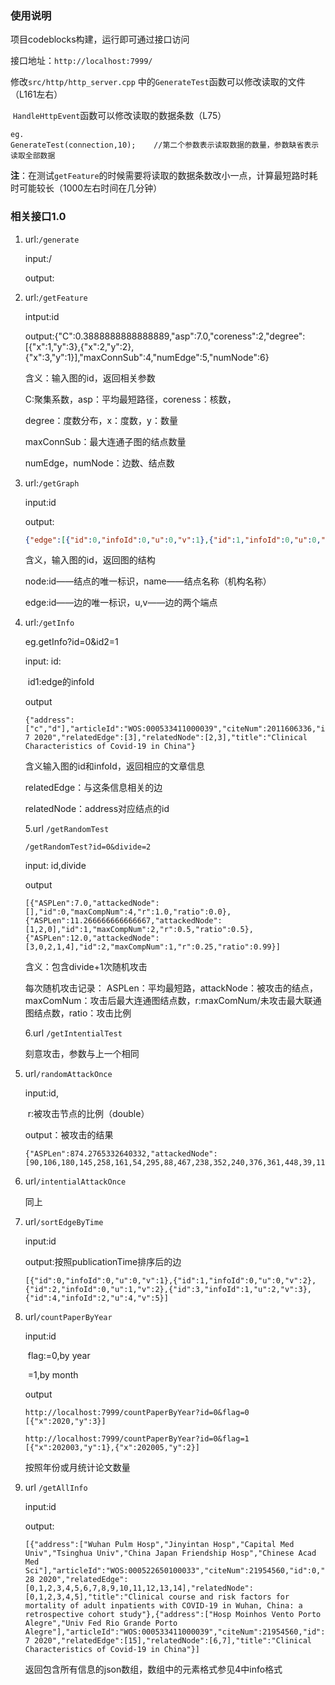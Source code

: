### 使用说明

项目codeblocks构建，运行即可通过接口访问

接口地址：`http://localhost:7999/`

修改`src/http/http_server.cpp` 中的`GenerateTest`函数可以修改读取的文件（L161左右）

​																				`HandleHttpEvent`函数可以修改读取的数据条数（L75）

```
eg.
GenerateTest(connection,10);	//第二个参数表示读取数据的数量，参数缺省表示读取全部数据
```

**注**：在测试`getFeature`的时候需要将读取的数据条数改小一点，计算最短路时耗时可能较长（1000左右时间在几分钟）

### 相关接口1.0

1. url:`/generate`

   input:/

   output:

2. url:`/getFeature`

   intput:id

   output:{"C":0.3888888888888889,"asp":7.0,"coreness":2,"degree":[{"x":1,"y":3},{"x":2,"y":2},{"x":3,"y":1}],"maxConnSub":4,"numEdge":5,"numNode":6}

   含义：输入图的id，返回相关参数

   C:聚集系数，asp：平均最短路径，coreness：核数，

   degree：度数分布，x：度数，y：数量

   maxConnSub：最大连通子图的结点数量

   numEdge，numNode：边数、结点数

3. url:`/getGraph`

   input:id

   output:

   ```json
   {"edge":[{"id":0,"infoId":0,"u":0,"v":1},{"id":1,"infoId":0,"u":0,"v":2},{"id":2,"infoId":0,"u":1,"v":2},{"id":3,"infoId":1,"u":2,"v":3},{"id":4,"infoId":2,"u":4,"v":5}],"node":[{"id":0,"name":"a"},{"id":1,"name":"b"},{"id":2,"name":"c"},{"id":3,"name":"d"},{"id":4,"name":"e"},{"id":5,"name":"f"}]}
   ```

   含义，输入图的id，返回图的结构

   node:id——结点的唯一标识，name——结点名称（机构名称）

   edge:id——边的唯一标识，u,v——边的两个端点

4. url:`/getInfo`

   eg.getInfo?id=0&id2=1

   input: id:

   ​			id1:edge的infoId

   output

   ```
   {"address":["c","d"],"articleId":"WOS:000533411000039","citeNum":2011606336,"id":1,"publicationTime":"MAY 7 2020","relatedEdge":[3],"relatedNode":[2,3],"title":"Clinical Characteristics of Covid-19 in China"}
   ```

   含义输入图的id和infoId，返回相应的文章信息

   relatedEdge：与这条信息相关的边

   relatedNode：address对应结点的id

   

   5.url `/getRandomTest`

   `/getRandomTest?id=0&divide=2`

   input: id,divide

   output

   ```
   [{"ASPLen":7.0,"attackedNode":[],"id":0,"maxCompNum":4,"r":1.0,"ratio":0.0},{"ASPLen":11.266666666666667,"attackedNode":[1,2,0],"id":1,"maxCompNum":2,"r":0.5,"ratio":0.5},{"ASPLen":12.0,"attackedNode":[3,0,2,1,4],"id":2,"maxCompNum":1,"r":0.25,"ratio":0.99}]
   ```

   含义：包含divide+1次随机攻击

   每次随机攻击记录： ASPLen：平均最短路，attackNode：被攻击的结点，maxComNum：攻击后最大连通图结点数，r:maxComNum/未攻击最大联通图结点数，ratio：攻击比例

   

   6.url `/getIntentialTest`

   刻意攻击，参数与上一个相同





7. url`/randomAttackOnce`

   input:id,

   ​			r:被攻击节点的比例（double）

   output：被攻击的结果

   ```
   {"ASPLen":874.2765332640332,"attackedNode":[90,106,180,145,258,161,54,295,88,467,238,352,240,376,361,448,39,118,108,250,29,99,175,231,63,472,160,248,209,356,163,402,185,102,213,241,111,194,393,372,92,291,396,197,148,162,273,96,276,198,397,127,326,344,174,373,116,315,354,349,150,195,394,98,86,285,280,357,322,314,218,262,165,364,73,272,170,164,363,261,51,460,471,62,351,152,60,259,76,104,303,55,149,348,69,478,80,390,196,227,134,379,323,85,320,75,64,473,236,228,34,131,330,422,223,375,176,378,143,350,151,38,447,49,353,442,44,229,428,30,239,40,336,137,433,234,35,289,386,468,269,374,296,5,365,166,100,103,437,17,211,12,305,400,109,316,219,20,22,119,244,15,142,341,56,45,454,84,343,430,153,399,1,112,311,192,359,232,404,415,6,183,2,411,66,67,476,406,8,222,23,457,252,18,7,416,412,87,423,224,434,25,101,9,388,57,83,126,171,94,358,193,459,298,0,199,266,136,141,47,31,93,367,168,113,95,477,389,190,271,470,446,425,380,307,43,452,419,10,140],"id":0,"maxCompNum":143,"r":0.34210526315789475,"ratio":0.5}
   ```

   

8. url`/intentialAttackOnce`

   同上

9. url`/sortEdgeByTime`

   input:id

   output:按照publicationTime排序后的边

   ```
   [{"id":0,"infoId":0,"u":0,"v":1},{"id":1,"infoId":0,"u":0,"v":2},{"id":2,"infoId":0,"u":1,"v":2},{"id":3,"infoId":1,"u":2,"v":3},{"id":4,"infoId":2,"u":4,"v":5}]
   ```

10. url`/countPaperByYear`

    input:id

    ​			flag:=0,by year

    ​						=1,by month

    output

    ```
    http://localhost:7999/countPaperByYear?id=0&flag=0
    [{"x":2020,"y":3}]
    
    http://localhost:7999/countPaperByYear?id=0&flag=1
    [{"x":202003,"y":1},{"x":202005,"y":2}]
    ```

    按照年份或月统计论文数量
    
11. url `/getAllInfo`

    input:id

    output:

    ```
    [{"address":["Wuhan Pulm Hosp","Jinyintan Hosp","Capital Med Univ","Tsinghua Univ","China Japan Friendship Hosp","Chinese Acad Med Sci"],"articleId":"WOS:000522650100033","citeNum":21954560,"id":0,"publicationTime":"MAR 28 2020","relatedEdge":[0,1,2,3,4,5,6,7,8,9,10,11,12,13,14],"relatedNode":[0,1,2,3,4,5],"title":"Clinical course and risk factors for mortality of adult inpatients with COVID-19 in Wuhan, China: a retrospective cohort study"},{"address":["Hosp Moinhos Vento Porto Alegre","Univ Fed Rio Grande Porto Alegre"],"articleId":"WOS:000533411000039","citeNum":21954560,"id":1,"publicationTime":"MAY 7 2020","relatedEdge":[15],"relatedNode":[6,7],"title":"Clinical Characteristics of Covid-19 in China"}]
    ```

    返回包含所有信息的json数组，数组中的元素格式参见4中info格式